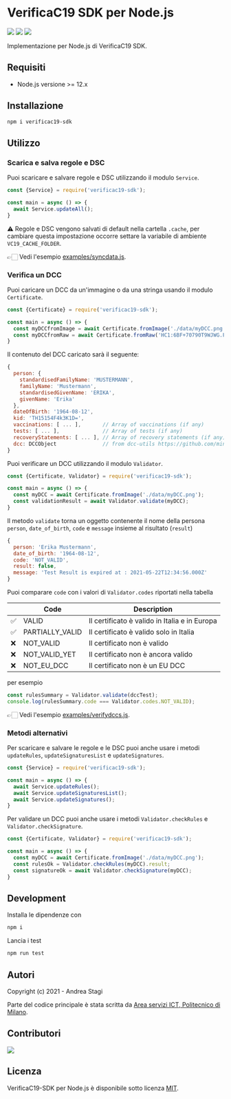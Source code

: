 # VerificaC19 SDK per Node.js

<a href="https://www.npmjs.com/package/verificac19-sdk"><img src="https://img.shields.io/npm/v/verificac19-sdk.svg?logo=npm" /></a>
<img src="https://github.com/italia/verificac19-sdk/actions/workflows/ci.yml/badge.svg" />
<a href="https://codecov.io/gh/italia/verificac19-sdk"><img src="https://codecov.io/gh/italia/verificac19-sdk/branch/master/graph/badge.svg?token=SZ7lyP073V"/></a>

Implementazione per Node.js di VerificaC19 SDK.

## Requisiti

- Node.js versione >= 12.x

## Installazione

```sh
npm i verificac19-sdk
```

## Utilizzo

### Scarica e salva regole e DSC

Puoi scaricare e salvare regole e DSC utilizzando il modulo `Service`.

```js
const {Service} = require('verificac19-sdk');

const main = async () => {
  await Service.updateAll();
}
```

⚠️ Regole e DSC vengono salvati di default nella cartella `.cache`, 
per cambiare questa impostazione occorre settare la variabile di ambiente `VC19_CACHE_FOLDER`.

👉🏻  Vedi l'esempio [examples/syncdata.js](https://github.com/italia/verificac19-sdk/blob/master/examples/syncdata.js).

### Verifica un DCC

Puoi caricare un DCC da un'immagine o da una stringa usando il modulo `Certificate`.

```js
const {Certificate} = require('verificac19-sdk');

const main = async () => {
  const myDCCfromImage = await Certificate.fromImage('./data/myDCC.png');
  const myDCCfromRaw = await Certificate.fromRaw('HC1:6BF+70790T9WJWG.FKY*4GO0.O1CV2...etc..');
}
```

Il contenuto del DCC caricato sarà il seguente:

```js
{
  person: {
    standardisedFamilyName: 'MUSTERMANN',
    familyName: 'Mustermann',
    standardisedGivenName: 'ERIKA',
    givenName: 'Erika'
  },
  dateOfBirth: '1964-08-12',
  kid: 'TH15154F4k3K1D=',
  vaccinations: [ ... ],       // Array of vaccinations (if any)
  tests: [ ... ],              // Array of tests (if any)
  recoveryStatements: [ ... ], // Array of recovery statements (if any)
  dcc: DCCObject               // from dcc-utils https://github.com/ministero-salute/dcc-utils
}
```

Puoi verificare un DCC utilizzando il modulo `Validator`.

```js
const {Certificate, Validator} = require('verificac19-sdk');

const main = async () => {
  const myDCC = await Certificate.fromImage('./data/myDCC.png');
  const validationResult = await Validator.validate(myDCC);
}
```

Il metodo `validate` torna un oggetto contenente il nome della persona `person`,
`date_of_birth`, `code` e `message` insieme al risultato (`result`)

```js
{
  person: 'Erika Mustermann',
  date_of_birth: '1964-08-12',
  code: 'NOT_VALID',
  result: false,
  message: 'Test Result is expired at : 2021-05-22T12:34:56.000Z'
}
```

Puoi comparare `code` con i valori di `Validator.codes` riportati nella tabella

| | Code            | Description                                   |
|-| --------------- | --------------------------------------------- |
|✅| VALID           | Il certificato è valido in Italia e in Europa |
|✅| PARTIALLY_VALID | Il certificato è valido solo in Italia        | 
|❌| NOT_VALID       | Il certificato non è valido                   | 
|❌| NOT_VALID_YET   | Il certificato non è ancora valido            | 
|❌| NOT_EU_DCC      | Il certificato non è un EU DCC                | 

per esempio 

```js
const rulesSummary = Validator.validate(dccTest);
console.log(rulesSummary.code === Validator.codes.NOT_VALID);
```

👉🏻  Vedi l'esempio [examples/verifydccs.js](https://github.com/italia/verificac19-sdk/blob/master/examples/verifydccs.js).

### Metodi alternativi

Per scaricare e salvare le regole e le DSC puoi anche usare i metodi
`updateRules`, `updateSignaturesList` e `updateSignatures`.

```js
const {Service} = require('verificac19-sdk');

const main = async () => {
  await Service.updateRules();
  await Service.updateSignaturesList();
  await Service.updateSignatures();
}
```

Per validare un DCC puoi anche usare i metodi `Validator.checkRules` e 
`Validator.checkSignature`.

```js
const {Certificate, Validator} = require('verificac19-sdk');

const main = async () => {
  const myDCC = await Certificate.fromImage('./data/myDCC.png');
  const rulesOk = Validator.checkRules(myDCC).result;
  const signatureOk = await Validator.checkSignature(myDCC);
}
```

## Development

Installa le dipendenze con

```sh
npm i
```

Lancia i test

```sh
npm run test
```

## Autori
Copyright (c) 2021 - Andrea Stagi

Parte del codice principale è stata scritta da [Area servizi ICT, Politecnico di Milano](https://www.ict.polimi.it/).

## Contributori

<a href="https://github.com/italia/verificac19-sdk">
  <img
  src="https://contributors-img.web.app/image?repo=italia/verificac19-sdk"
  />
</a>

## Licenza
VerificaC19-SDK per Node.js è disponibile sotto licenza [MIT](https://opensource.org/licenses/mit-license.php).
